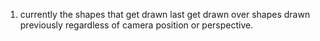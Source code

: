 1. currently the shapes that get drawn last get drawn over shapes drawn previously regardless of camera position or perspective.
